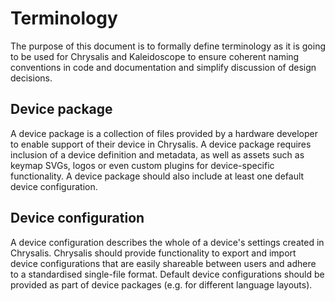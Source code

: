 # Terminology
The purpose of this document is to formally define terminology as it is going to be used for Chrysalis and Kaleidoscope to ensure coherent naming conventions in code and documentation and simplify discussion of design decisions.


## Device package
A device package is a collection of files provided by a hardware developer to enable support of their device in Chrysalis. A device package requires inclusion of a device definition and metadata, as well as assets such as keymap SVGs, logos or even custom plugins for device-specific functionality. A device package should also include at least one default device configuration.


## Device configuration
A device configuration describes the whole of a device's settings created in Chrysalis. Chrysalis should provide functionality to export and import device configurations that are easily shareable between users and adhere to a standardised single-file format. Default device configurations should be provided as part of device packages (e.g. for different language layouts).
